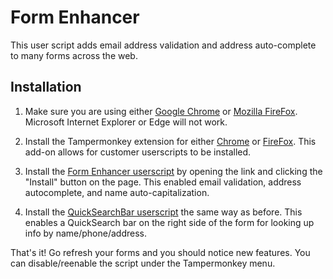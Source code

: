 # Form Enhancer

This user script adds email address validation and address auto-complete to many forms across the web.

## Installation

1. Make sure you are using either [Google Chrome](https://www.google.com/chrome/) or [Mozilla FireFox](https://www.mozilla.org/firefox). Microsoft Internet Explorer or Edge will not work.

2. Install the Tampermonkey extension for either [Chrome](https://chrome.google.com/webstore/detail/tampermonkey/dhdgffkkebhmkfjojejmpbldmpobfkfo?hl=en) or [FireFox](https://addons.mozilla.org/en-US/firefox/addon/tampermonkey/). This add-on allows for customer userscripts to be installed.

3. Install the [Form Enhancer userscript](https://github.com/hexarobi/tm-form-enhancer/raw/master/form-enhancer.user.js) by opening the link and clicking the "Install" button on the page. This enabled email validation, address autocomplete, and name auto-capitalization.

4. Install the [QuickSearchBar userscript](https://github.com/hexarobi/tm-form-enhancer/raw/master/tm-quicksearch-bar.user.js) the same way as before. This enables a QuickSearch bar on the right side of the form for looking up info by name/phone/address.

That's it! Go refresh your forms and you should notice new features. You can disable/reenable the script under the Tampermonkey menu.

